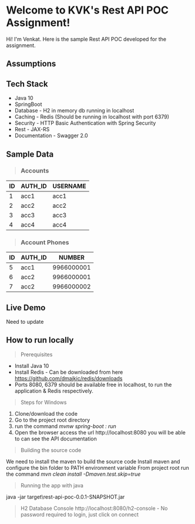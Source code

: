 # Welcome to KVK's Rest API POC Assignment!

Hi! I'm Venkat. Here is the sample Rest API POC developed for the assignment.

## Assumptions


## Tech Stack
- Java 10
- SpringBoot
- Database - H2 in memory db running in localhost
- Caching - Redis (Should be running in localhost with port 6379) 
- Security - HTTP Basic Authentication with Spring Security
- Rest - JAX-RS 
- Documentation - Swagger 2.0

## Sample Data
> ### Accounts

| ID               |AUTH_ID						 |USERNAME					   |
|------------------|-----------------------------|-----------------------------|
|1|acc1            |acc1           |
|2|acc2            |acc2           |
|3|acc3            |acc3           |
|4|acc4            |acc4           |

> ### Account Phones

| ID               |AUTH_ID						   |NUMBER                       |
|------------------|-------------------------------|-----------------------------|
|5|acc1            |9966000001|
|6|acc2            |9966000001|
|7|acc2            |9966000002|

## Live Demo

Need to update

## How to run locally

> Prerequisites
- Install Java 10
- Install Redis  - Can be downloaded from here https://github.com/dmajkic/redis/downloads
- Ports 8080, 6379 should be available free in localhost, to run the application & Redis respectively.

> Steps for Windows

1. Clone/download the code
2. Go to the project root directory
3. run the command <i>mvnw spring-boot : run</i>
4. Open the browser access the url http://localhost:8080 you will be able to can see the API documentation


> Building the source code

We need to install the maven to build the source code
Install maven and configure the bin folder to PATH environment variable
From project root run the command <i>mvn clean install -Dmaven.test.skip=true</i>

> Running the app with java

java -jar target\rest-api-poc-0.0.1-SNAPSHOT.jar


> H2 Database Console
http://localhost:8080/h2-console - No password required to login, just click on connect
